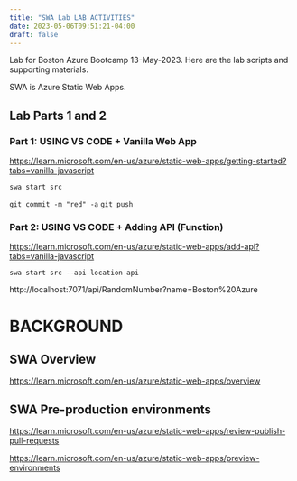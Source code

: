 ```yaml
---
title: "SWA Lab LAB ACTIVITIES"
date: 2023-05-06T09:51:21-04:00
draft: false
---
```

Lab for Boston Azure Bootcamp 13-May-2023. Here are the lab scripts and supporting materials.

SWA is Azure Static Web Apps.

## Lab Parts 1 and 2

### Part 1: USING VS CODE + Vanilla Web App

https://learn.microsoft.com/en-us/azure/static-web-apps/getting-started?tabs=vanilla-javascript

```swa start src```

```git commit -m "red" -a```
```git push```

### Part 2: USING VS CODE + Adding API (Function)

https://learn.microsoft.com/en-us/azure/static-web-apps/add-api?tabs=vanilla-javascript

```swa start src --api-location api```

http://localhost:7071/api/RandomNumber?name=Boston%20Azure

# BACKGROUND 

## SWA Overview

https://learn.microsoft.com/en-us/azure/static-web-apps/overview

## SWA Pre-production environments

https://learn.microsoft.com/en-us/azure/static-web-apps/review-publish-pull-requests

https://learn.microsoft.com/en-us/azure/static-web-apps/preview-environments
